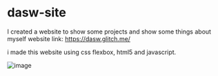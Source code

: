 # dasw-site
I created a website to show some projects and show some things about myself 
website link: https://dasw.glitch.me/

i made this website using css flexbox, html5 and javascript.

![image](https://user-images.githubusercontent.com/69166890/226688666-53ba7169-8cb7-4eca-bea7-ca253e8c9f90.png)
